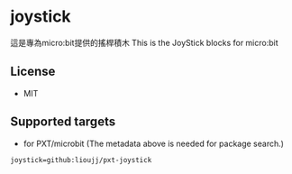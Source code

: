 # joystick

這是專為micro:bit提供的搖桿積木
This is the JoyStick blocks for micro:bit

## License

* MIT

## Supported targets

* for PXT/microbit
(The metadata above is needed for package search.)

```package
joystick=github:lioujj/pxt-joystick
```
